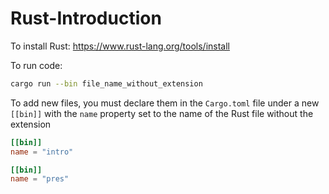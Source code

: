 # Rust-Introduction

To install Rust: https://www.rust-lang.org/tools/install

To run code:
```bash
cargo run --bin file_name_without_extension 
```

To add new files, you must declare them in the ```Cargo.toml``` file under a new ```[[bin]]``` with the ```name``` property set to the name of the Rust file without the extension 

```toml
[[bin]]
name = "intro"

[[bin]]
name = "pres"
```
